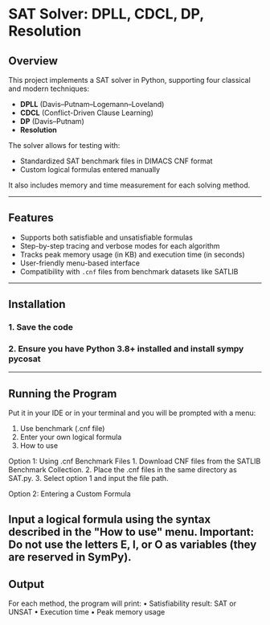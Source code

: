 # SAT Solver: DPLL, CDCL, DP, Resolution

## Overview

This project implements a SAT solver in Python, supporting four classical and modern techniques:
- **DPLL** (Davis–Putnam–Logemann–Loveland)
- **CDCL** (Conflict-Driven Clause Learning)
- **DP** (Davis–Putnam)
- **Resolution**

The solver allows for testing with:
- Standardized SAT benchmark files in DIMACS CNF format
- Custom logical formulas entered manually

It also includes memory and time measurement for each solving method.

---

## Features

- Supports both satisfiable and unsatisfiable formulas
- Step-by-step tracing and verbose modes for each algorithm
- Tracks peak memory usage (in KB) and execution time (in seconds)
- User-friendly menu-based interface
- Compatibility with `.cnf` files from benchmark datasets like SATLIB

---

## Installation

### 1. Save the code 
### 2. Ensure you have Python 3.8+ installed and install sympy pycosat

---
## Running the Program 

Put it in your IDE or in your terminal and you will be prompted with a menu: 
1. Use benchmark (.cnf file)
2. Enter your own logical formula
3. How to use

Option 1: Using .cnf Benchmark Files
	1.	Download CNF files from the SATLIB Benchmark Collection.
	2.	Place the .cnf files in the same directory as SAT.py.
	3.	Select option 1 and input the file path.

 Option 2: Entering a Custom Formula

Input a logical formula using the syntax described in the "How to use" menu. 
Important: Do not use the letters E, I, or O as variables (they are reserved in SymPy).
---
## Output

For each method, the program will print:
	•	Satisfiability result: SAT or UNSAT
	•	Execution time
	•	Peak memory usage


